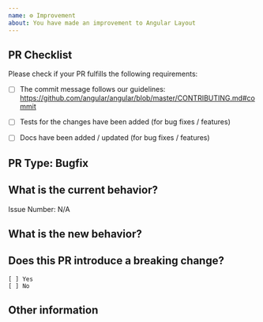 ```yaml
---
name: ⚙ Improvement
about: You have made an improvement to Angular Layout
---
```

## PR Checklist
Please check if your PR fulfills the following requirements:

- [ ] The commit message follows our guidelines: https://github.com/angular/angular/blob/master/CONTRIBUTING.md#commit
- [ ] Tests for the changes have been added (for bug fixes / features)
- [ ] Docs have been added / updated (for bug fixes / features)


## PR Type: Bugfix

## What is the current behavior?
<!-- Please describe the current behavior that you are modifying, or link to a relevant issue. -->

Issue Number: N/A


## What is the new behavior?


## Does this PR introduce a breaking change?
```
[ ] Yes
[ ] No
```

<!-- If this PR contains a breaking change, please describe the impact and migration path for existing applications below. -->


## Other information